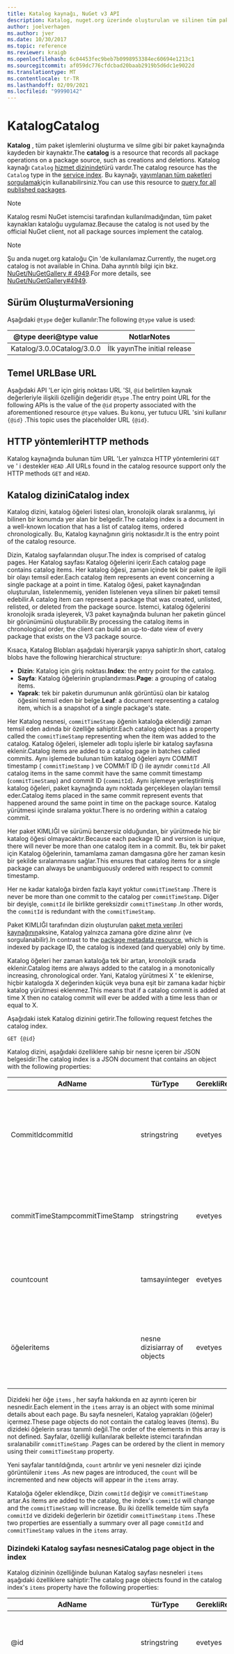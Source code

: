 ```yaml
---
title: Katalog kaynağı, NuGet v3 API
description: Katalog, nuget.org üzerinde oluşturulan ve silinen tüm paketlerin bir dizinidir.
author: joelverhagen
ms.author: jver
ms.date: 10/30/2017
ms.topic: reference
ms.reviewer: kraigb
ms.openlocfilehash: 6c04453fec9beb7b0998953384ec60694e1213c1
ms.sourcegitcommit: af059dc776cfdcbad20baab2919b5d6dc1e9022d
ms.translationtype: MT
ms.contentlocale: tr-TR
ms.lasthandoff: 02/09/2021
ms.locfileid: "99990142"
---
```

# <a name="catalog"></a><span data-ttu-id="48d57-103">Katalog</span><span class="sxs-lookup"><span data-stu-id="48d57-103">Catalog</span></span>

<span data-ttu-id="48d57-104">**Katalog** , tüm paket işlemlerini oluşturma ve silme gibi bir paket kaynağında kaydeden bir kaynaktır.</span><span class="sxs-lookup"><span data-stu-id="48d57-104">The **catalog** is a resource that records all package operations on a package source, such as creations and deletions.</span></span> <span data-ttu-id="48d57-105">Katalog kaynağı `Catalog` [hizmet dizininde](service-index.md)türü vardır.</span><span class="sxs-lookup"><span data-stu-id="48d57-105">The catalog resource has the `Catalog` type in the [service index](service-index.md).</span></span> <span data-ttu-id="48d57-106">Bu kaynağı, [yayımlanan tüm paketleri sorgulamak](../guides/api/query-for-all-published-packages.md)için kullanabilirsiniz.</span><span class="sxs-lookup"><span data-stu-id="48d57-106">You can use this resource to [query for all published packages](../guides/api/query-for-all-published-packages.md).</span></span>

> [!Note]
> <span data-ttu-id="48d57-107">Katalog resmi NuGet istemcisi tarafından kullanılmadığından, tüm paket kaynakları kataloğu uygulamaz.</span><span class="sxs-lookup"><span data-stu-id="48d57-107">Because the catalog is not used by the official NuGet client, not all package sources implement the catalog.</span></span>

> [!Note]
> <span data-ttu-id="48d57-108">Şu anda nuget.org kataloğu Çin 'de kullanılamaz.</span><span class="sxs-lookup"><span data-stu-id="48d57-108">Currently, the nuget.org catalog is not available in China.</span></span> <span data-ttu-id="48d57-109">Daha ayrıntılı bilgi için bkz. [NuGet/NuGetGallery # 4949](https://github.com/NuGet/NuGetGallery/issues/4949).</span><span class="sxs-lookup"><span data-stu-id="48d57-109">For more details, see [NuGet/NuGetGallery#4949](https://github.com/NuGet/NuGetGallery/issues/4949).</span></span>

## <a name="versioning"></a><span data-ttu-id="48d57-110">Sürüm Oluşturma</span><span class="sxs-lookup"><span data-stu-id="48d57-110">Versioning</span></span>

<span data-ttu-id="48d57-111">Aşağıdaki `@type` değer kullanılır:</span><span class="sxs-lookup"><span data-stu-id="48d57-111">The following `@type` value is used:</span></span>

<span data-ttu-id="48d57-112">@type deeri</span><span class="sxs-lookup"><span data-stu-id="48d57-112">@type value</span></span>   | <span data-ttu-id="48d57-113">Notlar</span><span class="sxs-lookup"><span data-stu-id="48d57-113">Notes</span></span>
------------- | -----
<span data-ttu-id="48d57-114">Katalog/3.0.0</span><span class="sxs-lookup"><span data-stu-id="48d57-114">Catalog/3.0.0</span></span> | <span data-ttu-id="48d57-115">İlk yayın</span><span class="sxs-lookup"><span data-stu-id="48d57-115">The initial release</span></span>

## <a name="base-url"></a><span data-ttu-id="48d57-116">Temel URL</span><span class="sxs-lookup"><span data-stu-id="48d57-116">Base URL</span></span>

<span data-ttu-id="48d57-117">Aşağıdaki API 'Ler için giriş noktası URL 'SI, `@id` belirtilen kaynak değerleriyle ilişkili özelliğin değeridir `@type` .</span><span class="sxs-lookup"><span data-stu-id="48d57-117">The entry point URL for the following APIs is the value of the `@id` property associated with the aforementioned resource `@type` values.</span></span> <span data-ttu-id="48d57-118">Bu konu, yer tutucu URL 'sini kullanır `{@id}` .</span><span class="sxs-lookup"><span data-stu-id="48d57-118">This topic uses the placeholder URL `{@id}`.</span></span>

## <a name="http-methods"></a><span data-ttu-id="48d57-119">HTTP yöntemleri</span><span class="sxs-lookup"><span data-stu-id="48d57-119">HTTP methods</span></span>

<span data-ttu-id="48d57-120">Katalog kaynağında bulunan tüm URL 'Ler yalnızca HTTP yöntemlerini `GET` ve ' i destekler `HEAD` .</span><span class="sxs-lookup"><span data-stu-id="48d57-120">All URLs found in the catalog resource support only the HTTP methods `GET` and `HEAD`.</span></span>

## <a name="catalog-index"></a><span data-ttu-id="48d57-121">Katalog dizini</span><span class="sxs-lookup"><span data-stu-id="48d57-121">Catalog index</span></span>

<span data-ttu-id="48d57-122">Katalog dizini, katalog öğeleri listesi olan, kronolojik olarak sıralanmış, iyi bilinen bir konumda yer alan bir belgedir.</span><span class="sxs-lookup"><span data-stu-id="48d57-122">The catalog index is a document in a well-known location that has a list of catalog items, ordered chronologically.</span></span> <span data-ttu-id="48d57-123">Bu, Katalog kaynağının giriş noktasıdır.</span><span class="sxs-lookup"><span data-stu-id="48d57-123">It is the entry point of the catalog resource.</span></span>

<span data-ttu-id="48d57-124">Dizin, Katalog sayfalarından oluşur.</span><span class="sxs-lookup"><span data-stu-id="48d57-124">The index is comprised of catalog pages.</span></span> <span data-ttu-id="48d57-125">Her Katalog sayfası Katalog öğelerini içerir.</span><span class="sxs-lookup"><span data-stu-id="48d57-125">Each catalog page contains catalog items.</span></span> <span data-ttu-id="48d57-126">Her katalog öğesi, zaman içinde tek bir paket ile ilgili bir olayı temsil eder.</span><span class="sxs-lookup"><span data-stu-id="48d57-126">Each catalog item represents an event concerning a single package at a point in time.</span></span> <span data-ttu-id="48d57-127">Katalog öğesi, paket kaynağından oluşturulan, listelenmemiş, yeniden listelenen veya silinen bir paketi temsil edebilir.</span><span class="sxs-lookup"><span data-stu-id="48d57-127">A catalog item can represent a package that was created, unlisted, relisted, or deleted from the package source.</span></span> <span data-ttu-id="48d57-128">İstemci, katalog öğelerini kronolojik sırada işleyerek, V3 paket kaynağında bulunan her paketin güncel bir görünümünü oluşturabilir.</span><span class="sxs-lookup"><span data-stu-id="48d57-128">By processing the catalog items in chronological order, the client can build an up-to-date view of every package that exists on the V3 package source.</span></span>

<span data-ttu-id="48d57-129">Kısaca, Katalog Blobları aşağıdaki hiyerarşik yapıya sahiptir:</span><span class="sxs-lookup"><span data-stu-id="48d57-129">In short, catalog blobs have the following hierarchical structure:</span></span>

- <span data-ttu-id="48d57-130">**Dizin**: Katalog için giriş noktası.</span><span class="sxs-lookup"><span data-stu-id="48d57-130">**Index**: the entry point for the catalog.</span></span>
- <span data-ttu-id="48d57-131">**Sayfa**: Katalog öğelerinin gruplandırması.</span><span class="sxs-lookup"><span data-stu-id="48d57-131">**Page**: a grouping of catalog items.</span></span>
- <span data-ttu-id="48d57-132">**Yaprak**: tek bir paketin durumunun anlık görüntüsü olan bir katalog öğesini temsil eden bir belge.</span><span class="sxs-lookup"><span data-stu-id="48d57-132">**Leaf**: a document representing a catalog item, which is a snapshot of a single package's state.</span></span>

<span data-ttu-id="48d57-133">Her Katalog nesnesi, `commitTimeStamp` öğenin kataloğa eklendiği zaman temsil eden adında bir özelliğe sahiptir.</span><span class="sxs-lookup"><span data-stu-id="48d57-133">Each catalog object has a property called the `commitTimeStamp` representing when the item was added to the catalog.</span></span> <span data-ttu-id="48d57-134">Katalog öğeleri, işlemeler adlı toplu işlerle bir katalog sayfasına eklenir.</span><span class="sxs-lookup"><span data-stu-id="48d57-134">Catalog items are added to a catalog page in batches called commits.</span></span> <span data-ttu-id="48d57-135">Aynı işlemede bulunan tüm katalog öğeleri aynı COMMIT timestamp ( `commitTimeStamp` ) ve COMMıT ID () ile aynıdır `commitId` .</span><span class="sxs-lookup"><span data-stu-id="48d57-135">All catalog items in the same commit have the same commit timestamp (`commitTimeStamp`) and commit ID (`commitId`).</span></span> <span data-ttu-id="48d57-136">Aynı işlemeye yerleştirilmiş katalog öğeleri, paket kaynağında aynı noktada gerçekleşen olayları temsil eder.</span><span class="sxs-lookup"><span data-stu-id="48d57-136">Catalog items placed in the same commit represent events that happened around the same point in time on the package source.</span></span> <span data-ttu-id="48d57-137">Katalog yürütmesi içinde sıralama yoktur.</span><span class="sxs-lookup"><span data-stu-id="48d57-137">There is no ordering within a catalog commit.</span></span>

<span data-ttu-id="48d57-138">Her paket KIMLIĞI ve sürümü benzersiz olduğundan, bir yürütmede hiç bir katalog öğesi olmayacaktır.</span><span class="sxs-lookup"><span data-stu-id="48d57-138">Because each package ID and version is unique, there will never be more than one catalog item in a commit.</span></span> <span data-ttu-id="48d57-139">Bu, tek bir paket için Katalog öğelerinin, tamamlama zaman damgasına göre her zaman kesin bir şekilde sıralanmasını sağlar.</span><span class="sxs-lookup"><span data-stu-id="48d57-139">This ensures that catalog items for a single package can always be unambiguously ordered with respect to commit timestamp.</span></span>

<span data-ttu-id="48d57-140">Her ne kadar kataloğa birden fazla kayıt yoktur `commitTimeStamp` .</span><span class="sxs-lookup"><span data-stu-id="48d57-140">There is never be more than one commit to the catalog per `commitTimeStamp`.</span></span> <span data-ttu-id="48d57-141">Diğer bir deyişle, `commitId` ile birlikte gereksizdir `commitTimeStamp` .</span><span class="sxs-lookup"><span data-stu-id="48d57-141">In other words, the `commitId` is redundant with the `commitTimeStamp`.</span></span>

<span data-ttu-id="48d57-142">Paket KIMLIĞI tarafından dizin oluşturulan [paket meta verileri kaynağının](registration-base-url-resource.md)aksine, Katalog yalnızca zamana göre dizine alınır (ve sorgulanabilir).</span><span class="sxs-lookup"><span data-stu-id="48d57-142">In contrast to the [package metadata resource](registration-base-url-resource.md), which is indexed by package ID, the catalog is indexed (and queryable) only by time.</span></span>

<span data-ttu-id="48d57-143">Katalog öğeleri her zaman kataloğa tek bir artan, kronolojik sırada eklenir.</span><span class="sxs-lookup"><span data-stu-id="48d57-143">Catalog items are always added to the catalog in a monotonically increasing, chronological order.</span></span> <span data-ttu-id="48d57-144">Yani, Katalog yürütmesi X ' te eklenirse, hiçbir katalogda X değerinden küçük veya buna eşit bir zamana kadar hiçbir katalog yürütmesi eklenmez.</span><span class="sxs-lookup"><span data-stu-id="48d57-144">This means that if a catalog commit is added at time X then no catalog commit will ever be added with a time less than or equal to X.</span></span>

<span data-ttu-id="48d57-145">Aşağıdaki istek Katalog dizinini getirir.</span><span class="sxs-lookup"><span data-stu-id="48d57-145">The following request fetches the catalog index.</span></span>

```
GET {@id}
```

<span data-ttu-id="48d57-146">Katalog dizini, aşağıdaki özelliklere sahip bir nesne içeren bir JSON belgesidir:</span><span class="sxs-lookup"><span data-stu-id="48d57-146">The catalog index is a JSON document that contains an object with the following properties:</span></span>

<span data-ttu-id="48d57-147">Ad</span><span class="sxs-lookup"><span data-stu-id="48d57-147">Name</span></span>            | <span data-ttu-id="48d57-148">Tür</span><span class="sxs-lookup"><span data-stu-id="48d57-148">Type</span></span>             | <span data-ttu-id="48d57-149">Gerekli</span><span class="sxs-lookup"><span data-stu-id="48d57-149">Required</span></span> | <span data-ttu-id="48d57-150">Notlar</span><span class="sxs-lookup"><span data-stu-id="48d57-150">Notes</span></span>
--------------- | ---------------- | -------- | -----
<span data-ttu-id="48d57-151">CommitId</span><span class="sxs-lookup"><span data-stu-id="48d57-151">commitId</span></span>        | <span data-ttu-id="48d57-152">string</span><span class="sxs-lookup"><span data-stu-id="48d57-152">string</span></span>           | <span data-ttu-id="48d57-153">evet</span><span class="sxs-lookup"><span data-stu-id="48d57-153">yes</span></span>      | <span data-ttu-id="48d57-154">En son işlemeden ilişkili benzersiz bir KIMLIK</span><span class="sxs-lookup"><span data-stu-id="48d57-154">A unique ID associated with the most recent commit</span></span>
<span data-ttu-id="48d57-155">commitTimeStamp</span><span class="sxs-lookup"><span data-stu-id="48d57-155">commitTimeStamp</span></span> | <span data-ttu-id="48d57-156">string</span><span class="sxs-lookup"><span data-stu-id="48d57-156">string</span></span>           | <span data-ttu-id="48d57-157">evet</span><span class="sxs-lookup"><span data-stu-id="48d57-157">yes</span></span>      | <span data-ttu-id="48d57-158">En son kaydetmenin zaman damgası</span><span class="sxs-lookup"><span data-stu-id="48d57-158">A timestamp of the most recent commit</span></span>
<span data-ttu-id="48d57-159">count</span><span class="sxs-lookup"><span data-stu-id="48d57-159">count</span></span>           | <span data-ttu-id="48d57-160">tamsayı</span><span class="sxs-lookup"><span data-stu-id="48d57-160">integer</span></span>          | <span data-ttu-id="48d57-161">evet</span><span class="sxs-lookup"><span data-stu-id="48d57-161">yes</span></span>      | <span data-ttu-id="48d57-162">Dizindeki sayfa sayısı</span><span class="sxs-lookup"><span data-stu-id="48d57-162">The number of pages in the index</span></span>
<span data-ttu-id="48d57-163">öğeler</span><span class="sxs-lookup"><span data-stu-id="48d57-163">items</span></span>           | <span data-ttu-id="48d57-164">nesne dizisi</span><span class="sxs-lookup"><span data-stu-id="48d57-164">array of objects</span></span> | <span data-ttu-id="48d57-165">evet</span><span class="sxs-lookup"><span data-stu-id="48d57-165">yes</span></span>      | <span data-ttu-id="48d57-166">Her nesne, bir sayfayı temsil eden nesneler dizisi</span><span class="sxs-lookup"><span data-stu-id="48d57-166">A array of objects, each object representing a page</span></span>

<span data-ttu-id="48d57-167">Dizideki her öğe `items` , her sayfa hakkında en az ayrıntı içeren bir nesnedir.</span><span class="sxs-lookup"><span data-stu-id="48d57-167">Each element in the `items` array is an object with some minimal details about each page.</span></span> <span data-ttu-id="48d57-168">Bu sayfa nesneleri, Katalog yaprakları (öğeler) içermez.</span><span class="sxs-lookup"><span data-stu-id="48d57-168">These page objects do not contain the catalog leaves (items).</span></span> <span data-ttu-id="48d57-169">Bu dizideki öğelerin sırası tanımlı değil.</span><span class="sxs-lookup"><span data-stu-id="48d57-169">The order of the elements in this array is not defined.</span></span> <span data-ttu-id="48d57-170">Sayfalar, özelliği kullanılarak bellekte istemci tarafından sıralanabilir `commitTimeStamp` .</span><span class="sxs-lookup"><span data-stu-id="48d57-170">Pages can be ordered by the client in memory using their `commitTimeStamp` property.</span></span>

<span data-ttu-id="48d57-171">Yeni sayfalar tanıtıldığında, `count` artırılır ve yeni nesneler dizi içinde görüntülenir `items` .</span><span class="sxs-lookup"><span data-stu-id="48d57-171">As new pages are introduced, the `count` will be incremented and new objects will appear in the `items` array.</span></span>

<span data-ttu-id="48d57-172">Kataloğa öğeler eklendikçe, Dizin `commitId` değişir ve `commitTimeStamp` artar.</span><span class="sxs-lookup"><span data-stu-id="48d57-172">As items are added to the catalog, the index's `commitId` will change and the `commitTimeStamp` will increase.</span></span> <span data-ttu-id="48d57-173">Bu iki özellik temelde tüm sayfa `commitId` ve dizideki değerlerin bir özetidir `commitTimeStamp` `items` .</span><span class="sxs-lookup"><span data-stu-id="48d57-173">These two properties are essentially a summary over all page `commitId` and `commitTimeStamp` values in the `items` array.</span></span>

### <a name="catalog-page-object-in-the-index"></a><span data-ttu-id="48d57-174">Dizindeki Katalog sayfası nesnesi</span><span class="sxs-lookup"><span data-stu-id="48d57-174">Catalog page object in the index</span></span>

<span data-ttu-id="48d57-175">Katalog dizininin özelliğinde bulunan Katalog sayfası nesneleri `items` aşağıdaki özelliklere sahiptir:</span><span class="sxs-lookup"><span data-stu-id="48d57-175">The catalog page objects found in the catalog index's `items` property have the following properties:</span></span>

<span data-ttu-id="48d57-176">Ad</span><span class="sxs-lookup"><span data-stu-id="48d57-176">Name</span></span>            | <span data-ttu-id="48d57-177">Tür</span><span class="sxs-lookup"><span data-stu-id="48d57-177">Type</span></span>    | <span data-ttu-id="48d57-178">Gerekli</span><span class="sxs-lookup"><span data-stu-id="48d57-178">Required</span></span> | <span data-ttu-id="48d57-179">Notlar</span><span class="sxs-lookup"><span data-stu-id="48d57-179">Notes</span></span>
--------------- | ------- | -------- | -----
@id             | <span data-ttu-id="48d57-180">string</span><span class="sxs-lookup"><span data-stu-id="48d57-180">string</span></span>  | <span data-ttu-id="48d57-181">evet</span><span class="sxs-lookup"><span data-stu-id="48d57-181">yes</span></span>      | <span data-ttu-id="48d57-182">Kullanılacak Katalog sayfası URL 'SI</span><span class="sxs-lookup"><span data-stu-id="48d57-182">The URL to fetch catalog page</span></span>
<span data-ttu-id="48d57-183">CommitId</span><span class="sxs-lookup"><span data-stu-id="48d57-183">commitId</span></span>        | <span data-ttu-id="48d57-184">string</span><span class="sxs-lookup"><span data-stu-id="48d57-184">string</span></span>  | <span data-ttu-id="48d57-185">evet</span><span class="sxs-lookup"><span data-stu-id="48d57-185">yes</span></span>      | <span data-ttu-id="48d57-186">Bu sayfadaki en son işlemeden ilişkili benzersiz bir KIMLIK</span><span class="sxs-lookup"><span data-stu-id="48d57-186">A unique ID associated with the most recent commit in this page</span></span>
<span data-ttu-id="48d57-187">commitTimeStamp</span><span class="sxs-lookup"><span data-stu-id="48d57-187">commitTimeStamp</span></span> | <span data-ttu-id="48d57-188">string</span><span class="sxs-lookup"><span data-stu-id="48d57-188">string</span></span>  | <span data-ttu-id="48d57-189">evet</span><span class="sxs-lookup"><span data-stu-id="48d57-189">yes</span></span>      | <span data-ttu-id="48d57-190">Bu sayfadaki en son yürütmenin zaman damgası</span><span class="sxs-lookup"><span data-stu-id="48d57-190">A timestamp of the most recent commit in this page</span></span>
<span data-ttu-id="48d57-191">count</span><span class="sxs-lookup"><span data-stu-id="48d57-191">count</span></span>           | <span data-ttu-id="48d57-192">tamsayı</span><span class="sxs-lookup"><span data-stu-id="48d57-192">integer</span></span> | <span data-ttu-id="48d57-193">evet</span><span class="sxs-lookup"><span data-stu-id="48d57-193">yes</span></span>      | <span data-ttu-id="48d57-194">Katalog sayfasındaki öğelerin sayısı</span><span class="sxs-lookup"><span data-stu-id="48d57-194">The number of items in the catalog page</span></span>

<span data-ttu-id="48d57-195">Bazı durumlarda, bazı durumlarda yer alabilen [paket meta veri kaynağının](registration-base-url-resource.md) aksine, Katalog ayrılmaları hiçbir zaman dizine alınmayacak ve sayfanın URL 'si kullanılarak her zaman alınmalıdır `@id` .</span><span class="sxs-lookup"><span data-stu-id="48d57-195">In contrast to the [package metadata resource](registration-base-url-resource.md) which in some cases inlines leaves into the index, catalog leaves are never inlined into the index and must always be fetched by using the page's `@id` URL.</span></span>

### <a name="sample-request"></a><span data-ttu-id="48d57-196">Örnek istek</span><span class="sxs-lookup"><span data-stu-id="48d57-196">Sample request</span></span>

```
GET https://api.nuget.org/v3/catalog0/index.json
```

### <a name="sample-response"></a><span data-ttu-id="48d57-197">Örnek yanıt</span><span class="sxs-lookup"><span data-stu-id="48d57-197">Sample response</span></span>

[!code-JSON [catalog-index.json](./_data/catalog-index.json)]

## <a name="catalog-page"></a><span data-ttu-id="48d57-198">Katalog sayfası</span><span class="sxs-lookup"><span data-stu-id="48d57-198">Catalog page</span></span>

<span data-ttu-id="48d57-199">Katalog sayfası, Katalog öğelerinin bir koleksiyonudur.</span><span class="sxs-lookup"><span data-stu-id="48d57-199">The catalog page is a collection of catalog items.</span></span> <span data-ttu-id="48d57-200">Bu, `@id` Katalog dizininde bulunan değerlerden biri kullanılarak getirilen bir belgedir.</span><span class="sxs-lookup"><span data-stu-id="48d57-200">It is a document fetched using one of the `@id` values found in the catalog index.</span></span> <span data-ttu-id="48d57-201">Bir katalog sayfasının URL 'SI öngörülebilir hale gelmelidir ve yalnızca katalog dizini kullanılarak keşfedilmelidir.</span><span class="sxs-lookup"><span data-stu-id="48d57-201">The URL to a catalog page is not intended to be predictable and should be discovered using only the catalog index.</span></span>

<span data-ttu-id="48d57-202">Yeni katalog öğeleri, Katalog dizinindeki sayfaya yalnızca en yüksek tamamlama zaman damgasıyla veya yeni bir sayfaya eklenir.</span><span class="sxs-lookup"><span data-stu-id="48d57-202">New catalog items are added to the page in the catalog index only with the highest commit timestamp or to a new page.</span></span> <span data-ttu-id="48d57-203">Kataloğa daha yüksek bir kayıt zaman damgası eklenmiş bir sayfa eklendikten sonra, eski sayfalar hiçbir zaman eklenmez veya değiştirilmez.</span><span class="sxs-lookup"><span data-stu-id="48d57-203">Once a page with a higher commit timestamp is added to the catalog, older pages are never added to or changed.</span></span>

<span data-ttu-id="48d57-204">Katalog sayfası belgesi, aşağıdaki özelliklere sahip bir JSON nesnesidir:</span><span class="sxs-lookup"><span data-stu-id="48d57-204">The catalog page document is a JSON object with the following properties:</span></span>

<span data-ttu-id="48d57-205">Ad</span><span class="sxs-lookup"><span data-stu-id="48d57-205">Name</span></span>            | <span data-ttu-id="48d57-206">Tür</span><span class="sxs-lookup"><span data-stu-id="48d57-206">Type</span></span>             | <span data-ttu-id="48d57-207">Gerekli</span><span class="sxs-lookup"><span data-stu-id="48d57-207">Required</span></span> | <span data-ttu-id="48d57-208">Notlar</span><span class="sxs-lookup"><span data-stu-id="48d57-208">Notes</span></span>
--------------- | ---------------- | -------- | -----
<span data-ttu-id="48d57-209">CommitId</span><span class="sxs-lookup"><span data-stu-id="48d57-209">commitId</span></span>        | <span data-ttu-id="48d57-210">string</span><span class="sxs-lookup"><span data-stu-id="48d57-210">string</span></span>           | <span data-ttu-id="48d57-211">evet</span><span class="sxs-lookup"><span data-stu-id="48d57-211">yes</span></span>      | <span data-ttu-id="48d57-212">Bu sayfadaki en son işlemeden ilişkili benzersiz bir KIMLIK</span><span class="sxs-lookup"><span data-stu-id="48d57-212">A unique ID associated with the most recent commit in this page</span></span>
<span data-ttu-id="48d57-213">commitTimeStamp</span><span class="sxs-lookup"><span data-stu-id="48d57-213">commitTimeStamp</span></span> | <span data-ttu-id="48d57-214">string</span><span class="sxs-lookup"><span data-stu-id="48d57-214">string</span></span>           | <span data-ttu-id="48d57-215">evet</span><span class="sxs-lookup"><span data-stu-id="48d57-215">yes</span></span>      | <span data-ttu-id="48d57-216">Bu sayfadaki en son yürütmenin zaman damgası</span><span class="sxs-lookup"><span data-stu-id="48d57-216">A timestamp of the most recent commit in this page</span></span>
<span data-ttu-id="48d57-217">count</span><span class="sxs-lookup"><span data-stu-id="48d57-217">count</span></span>           | <span data-ttu-id="48d57-218">tamsayı</span><span class="sxs-lookup"><span data-stu-id="48d57-218">integer</span></span>          | <span data-ttu-id="48d57-219">evet</span><span class="sxs-lookup"><span data-stu-id="48d57-219">yes</span></span>      | <span data-ttu-id="48d57-220">Sayfadaki öğelerin sayısı</span><span class="sxs-lookup"><span data-stu-id="48d57-220">The number of items in the page</span></span>
<span data-ttu-id="48d57-221">öğeler</span><span class="sxs-lookup"><span data-stu-id="48d57-221">items</span></span>           | <span data-ttu-id="48d57-222">nesne dizisi</span><span class="sxs-lookup"><span data-stu-id="48d57-222">array of objects</span></span> | <span data-ttu-id="48d57-223">evet</span><span class="sxs-lookup"><span data-stu-id="48d57-223">yes</span></span>      | <span data-ttu-id="48d57-224">Bu sayfadaki katalog öğeleri</span><span class="sxs-lookup"><span data-stu-id="48d57-224">The catalog items in this page</span></span>
<span data-ttu-id="48d57-225">üst</span><span class="sxs-lookup"><span data-stu-id="48d57-225">parent</span></span>          | <span data-ttu-id="48d57-226">string</span><span class="sxs-lookup"><span data-stu-id="48d57-226">string</span></span>           | <span data-ttu-id="48d57-227">evet</span><span class="sxs-lookup"><span data-stu-id="48d57-227">yes</span></span>      | <span data-ttu-id="48d57-228">Katalog dizininin URL 'SI</span><span class="sxs-lookup"><span data-stu-id="48d57-228">A URL to the catalog index</span></span>

<span data-ttu-id="48d57-229">Dizideki her öğe, `items` Katalog öğesiyle ilgili bazı en az ayrıntı içeren bir nesnedir.</span><span class="sxs-lookup"><span data-stu-id="48d57-229">Each element in the `items` array is an object with some minimal details about the catalog item.</span></span> <span data-ttu-id="48d57-230">Bu öğe nesneleri tüm katalog öğesi verilerini içermez.</span><span class="sxs-lookup"><span data-stu-id="48d57-230">These item objects do not contain all of the catalog item's data.</span></span> <span data-ttu-id="48d57-231">Sayfa dizisindeki öğelerin sırası `items` tanımlı değil.</span><span class="sxs-lookup"><span data-stu-id="48d57-231">The order of the items in the page's `items` array is not defined.</span></span> <span data-ttu-id="48d57-232">Öğeler, özelliği kullanılarak bellekte istemci tarafından sıralanabilir `commitTimeStamp` .</span><span class="sxs-lookup"><span data-stu-id="48d57-232">Items can be ordered by the client in memory using their `commitTimeStamp` property.</span></span>

<span data-ttu-id="48d57-233">Bir sayfadaki Katalog öğelerinin sayısı sunucu uygulamasına göre tanımlanır.</span><span class="sxs-lookup"><span data-stu-id="48d57-233">The number of catalog items in a page is defined by server implementation.</span></span> <span data-ttu-id="48d57-234">Nuget.org için, her sayfada en fazla 550 öğe bulunur, ancak bir sonraki kaydetme toplu işinin boyutuna bağlı olarak bazı sayfalarda gerçek sayı daha küçük olabilir.</span><span class="sxs-lookup"><span data-stu-id="48d57-234">For nuget.org, there are at most 550 items in each page, although the actual number may be smaller for some pages depending on the size of the next commit batch at the point in time.</span></span>

<span data-ttu-id="48d57-235">Yeni öğeler tanıtıldığında, `count` artırılır ve yeni katalog öğesi nesneleri `items` dizide görüntülenir.</span><span class="sxs-lookup"><span data-stu-id="48d57-235">As new items are introduced, the `count` is incremented and new catalog item objects appear in the `items` array.</span></span>

<span data-ttu-id="48d57-236">Sayfaya öğeler eklendikçe, `commitId` değişiklikler ve `commitTimeStamp` artışlar artar.</span><span class="sxs-lookup"><span data-stu-id="48d57-236">As items are added to the page, the `commitId` changes and the `commitTimeStamp` increases.</span></span> <span data-ttu-id="48d57-237">Bu iki özellik temelde `commitId` dizideki tüm ve değerlerin bir özetidir `commitTimeStamp` `items` .</span><span class="sxs-lookup"><span data-stu-id="48d57-237">These two properties are essentially a summary over all `commitId` and `commitTimeStamp` values in the `items` array.</span></span>

### <a name="catalog-item-object-in-a-page"></a><span data-ttu-id="48d57-238">Sayfada Katalog öğesi nesnesi</span><span class="sxs-lookup"><span data-stu-id="48d57-238">Catalog item object in a page</span></span>

<span data-ttu-id="48d57-239">Katalog sayfasının özelliğinde bulunan katalog öğesi nesneleri `items` aşağıdaki özelliklere sahiptir:</span><span class="sxs-lookup"><span data-stu-id="48d57-239">The catalog item objects found in the catalog page's `items` property have the following properties:</span></span>

<span data-ttu-id="48d57-240">Ad</span><span class="sxs-lookup"><span data-stu-id="48d57-240">Name</span></span>            | <span data-ttu-id="48d57-241">Tür</span><span class="sxs-lookup"><span data-stu-id="48d57-241">Type</span></span>    | <span data-ttu-id="48d57-242">Gerekli</span><span class="sxs-lookup"><span data-stu-id="48d57-242">Required</span></span> | <span data-ttu-id="48d57-243">Notlar</span><span class="sxs-lookup"><span data-stu-id="48d57-243">Notes</span></span>
--------------- | ------- | -------- | -----
@id             | <span data-ttu-id="48d57-244">string</span><span class="sxs-lookup"><span data-stu-id="48d57-244">string</span></span>  | <span data-ttu-id="48d57-245">evet</span><span class="sxs-lookup"><span data-stu-id="48d57-245">yes</span></span>      | <span data-ttu-id="48d57-246">Katalog öğesini getirecek URL</span><span class="sxs-lookup"><span data-stu-id="48d57-246">The URL to fetch the catalog item</span></span>
@type           | <span data-ttu-id="48d57-247">string</span><span class="sxs-lookup"><span data-stu-id="48d57-247">string</span></span>  | <span data-ttu-id="48d57-248">evet</span><span class="sxs-lookup"><span data-stu-id="48d57-248">yes</span></span>      | <span data-ttu-id="48d57-249">Katalog öğesinin türü</span><span class="sxs-lookup"><span data-stu-id="48d57-249">The type of the catalog item</span></span>
<span data-ttu-id="48d57-250">CommitId</span><span class="sxs-lookup"><span data-stu-id="48d57-250">commitId</span></span>        | <span data-ttu-id="48d57-251">string</span><span class="sxs-lookup"><span data-stu-id="48d57-251">string</span></span>  | <span data-ttu-id="48d57-252">evet</span><span class="sxs-lookup"><span data-stu-id="48d57-252">yes</span></span>      | <span data-ttu-id="48d57-253">Bu katalog öğesiyle ilişkili kayıt KIMLIĞI</span><span class="sxs-lookup"><span data-stu-id="48d57-253">The commit ID associated with this catalog item</span></span>
<span data-ttu-id="48d57-254">commitTimeStamp</span><span class="sxs-lookup"><span data-stu-id="48d57-254">commitTimeStamp</span></span> | <span data-ttu-id="48d57-255">string</span><span class="sxs-lookup"><span data-stu-id="48d57-255">string</span></span>  | <span data-ttu-id="48d57-256">evet</span><span class="sxs-lookup"><span data-stu-id="48d57-256">yes</span></span>      | <span data-ttu-id="48d57-257">Bu katalog öğesinin teslim zaman damgası</span><span class="sxs-lookup"><span data-stu-id="48d57-257">The commit timestamp of this catalog item</span></span>
<span data-ttu-id="48d57-258">NuGet: kimlik</span><span class="sxs-lookup"><span data-stu-id="48d57-258">nuget:id</span></span>        | <span data-ttu-id="48d57-259">string</span><span class="sxs-lookup"><span data-stu-id="48d57-259">string</span></span>  | <span data-ttu-id="48d57-260">evet</span><span class="sxs-lookup"><span data-stu-id="48d57-260">yes</span></span>      | <span data-ttu-id="48d57-261">Bu yaprağın ilişkili olduğu paket KIMLIĞI</span><span class="sxs-lookup"><span data-stu-id="48d57-261">The package ID that this leaf is related to</span></span>
<span data-ttu-id="48d57-262">NuGet: sürüm</span><span class="sxs-lookup"><span data-stu-id="48d57-262">nuget:version</span></span>   | <span data-ttu-id="48d57-263">string</span><span class="sxs-lookup"><span data-stu-id="48d57-263">string</span></span>  | <span data-ttu-id="48d57-264">evet</span><span class="sxs-lookup"><span data-stu-id="48d57-264">yes</span></span>      | <span data-ttu-id="48d57-265">Bu yaprağın ilişkili olduğu paket sürümü</span><span class="sxs-lookup"><span data-stu-id="48d57-265">The package version that this leaf is related to</span></span>

<span data-ttu-id="48d57-266">`@type`Değer aşağıdaki iki değerden biri olacaktır:</span><span class="sxs-lookup"><span data-stu-id="48d57-266">The `@type` value will be one of the following two values:</span></span>

1. <span data-ttu-id="48d57-267">`nuget:PackageDetails`: Bu `PackageDetails` , Katalog yaprak belgesindeki türe karşılık gelir.</span><span class="sxs-lookup"><span data-stu-id="48d57-267">`nuget:PackageDetails`: this corresponds to `PackageDetails` type in the catalog leaf document.</span></span>
1. <span data-ttu-id="48d57-268">`nuget:PackageDelete`: Bu, `PackageDelete` Katalog yaprak belgesindeki türe karşılık gelir.</span><span class="sxs-lookup"><span data-stu-id="48d57-268">`nuget:PackageDelete`: this corresponds to the `PackageDelete` type in the catalog leaf document.</span></span>

<span data-ttu-id="48d57-269">Her türün anlamı hakkında daha fazla ayrıntı için aşağıdaki [ilgili öğe türüne](#item-types) bakın.</span><span class="sxs-lookup"><span data-stu-id="48d57-269">For more details about what each type means, see the [corresponding items type](#item-types) below.</span></span>

### <a name="sample-request"></a><span data-ttu-id="48d57-270">Örnek istek</span><span class="sxs-lookup"><span data-stu-id="48d57-270">Sample request</span></span>

```
GET https://api.nuget.org/v3/catalog0/page2926.json
```

### <a name="sample-response"></a><span data-ttu-id="48d57-271">Örnek yanıt</span><span class="sxs-lookup"><span data-stu-id="48d57-271">Sample response</span></span>

[!code-JSON [catalog-page.json](./_data/catalog-page.json)]

## <a name="catalog-leaf"></a><span data-ttu-id="48d57-272">Katalog yaprağı</span><span class="sxs-lookup"><span data-stu-id="48d57-272">Catalog leaf</span></span>

<span data-ttu-id="48d57-273">Katalog yaprağı, belirli bir paket KIMLIĞI ve sürümü hakkında belirli bir zamanda meta veriler içerir.</span><span class="sxs-lookup"><span data-stu-id="48d57-273">The catalog leaf contains metadata about a specific package ID and version at some point in time.</span></span> <span data-ttu-id="48d57-274">Bu, `@id` bir katalog sayfasında bulunan değer kullanılarak getirilen bir belgedir.</span><span class="sxs-lookup"><span data-stu-id="48d57-274">It is a document fetched using the `@id` value found in a catalog page.</span></span> <span data-ttu-id="48d57-275">Katalog yaprağın URL 'SI öngörülebilir hale gelmelidir ve yalnızca bir katalog sayfası kullanılarak keşfedilmelidir.</span><span class="sxs-lookup"><span data-stu-id="48d57-275">The URL to a catalog leaf is not intended to be predictable and should be discovered using only a catalog page.</span></span>

<span data-ttu-id="48d57-276">Katalog yaprak belgesi, aşağıdaki özelliklere sahip bir JSON nesnesidir:</span><span class="sxs-lookup"><span data-stu-id="48d57-276">The catalog leaf document is a JSON object with the following properties:</span></span>

<span data-ttu-id="48d57-277">Ad</span><span class="sxs-lookup"><span data-stu-id="48d57-277">Name</span></span>                    | <span data-ttu-id="48d57-278">Tür</span><span class="sxs-lookup"><span data-stu-id="48d57-278">Type</span></span>                       | <span data-ttu-id="48d57-279">Gerekli</span><span class="sxs-lookup"><span data-stu-id="48d57-279">Required</span></span> | <span data-ttu-id="48d57-280">Notlar</span><span class="sxs-lookup"><span data-stu-id="48d57-280">Notes</span></span>
----------------------- | -------------------------- | -------- | -----
@type                   | <span data-ttu-id="48d57-281">dizelerin dizesi veya dizisi</span><span class="sxs-lookup"><span data-stu-id="48d57-281">string or array of strings</span></span> | <span data-ttu-id="48d57-282">evet</span><span class="sxs-lookup"><span data-stu-id="48d57-282">yes</span></span>      | <span data-ttu-id="48d57-283">Katalog öğesinin türleri</span><span class="sxs-lookup"><span data-stu-id="48d57-283">The type(s) of the catalog item</span></span>
<span data-ttu-id="48d57-284">Katalog: CommitId</span><span class="sxs-lookup"><span data-stu-id="48d57-284">catalog:commitId</span></span>        | <span data-ttu-id="48d57-285">string</span><span class="sxs-lookup"><span data-stu-id="48d57-285">string</span></span>                     | <span data-ttu-id="48d57-286">evet</span><span class="sxs-lookup"><span data-stu-id="48d57-286">yes</span></span>      | <span data-ttu-id="48d57-287">Bu katalog öğesiyle ilişkili bir kayıt KIMLIĞI</span><span class="sxs-lookup"><span data-stu-id="48d57-287">A commit ID associated with this catalog item</span></span>
<span data-ttu-id="48d57-288">Katalog: commitTimeStamp</span><span class="sxs-lookup"><span data-stu-id="48d57-288">catalog:commitTimeStamp</span></span> | <span data-ttu-id="48d57-289">string</span><span class="sxs-lookup"><span data-stu-id="48d57-289">string</span></span>                     | <span data-ttu-id="48d57-290">evet</span><span class="sxs-lookup"><span data-stu-id="48d57-290">yes</span></span>      | <span data-ttu-id="48d57-291">Bu katalog öğesinin teslim zaman damgası</span><span class="sxs-lookup"><span data-stu-id="48d57-291">The commit timestamp of this catalog item</span></span>
<span data-ttu-id="48d57-292">kimlik</span><span class="sxs-lookup"><span data-stu-id="48d57-292">id</span></span>                      | <span data-ttu-id="48d57-293">string</span><span class="sxs-lookup"><span data-stu-id="48d57-293">string</span></span>                     | <span data-ttu-id="48d57-294">evet</span><span class="sxs-lookup"><span data-stu-id="48d57-294">yes</span></span>      | <span data-ttu-id="48d57-295">Katalog öğesinin paket KIMLIĞI</span><span class="sxs-lookup"><span data-stu-id="48d57-295">The package ID of the catalog item</span></span>
<span data-ttu-id="48d57-296">yayımladığı</span><span class="sxs-lookup"><span data-stu-id="48d57-296">published</span></span>               | <span data-ttu-id="48d57-297">string</span><span class="sxs-lookup"><span data-stu-id="48d57-297">string</span></span>                     | <span data-ttu-id="48d57-298">evet</span><span class="sxs-lookup"><span data-stu-id="48d57-298">yes</span></span>      | <span data-ttu-id="48d57-299">Paket kataloğu öğesinin Yayımlanma tarihi</span><span class="sxs-lookup"><span data-stu-id="48d57-299">The published date of the package catalog item</span></span>
<span data-ttu-id="48d57-300">sürüm</span><span class="sxs-lookup"><span data-stu-id="48d57-300">version</span></span>                 | <span data-ttu-id="48d57-301">string</span><span class="sxs-lookup"><span data-stu-id="48d57-301">string</span></span>                     | <span data-ttu-id="48d57-302">evet</span><span class="sxs-lookup"><span data-stu-id="48d57-302">yes</span></span>      | <span data-ttu-id="48d57-303">Katalog öğesinin paket sürümü</span><span class="sxs-lookup"><span data-stu-id="48d57-303">The package version of the catalog item</span></span>

### <a name="item-types"></a><span data-ttu-id="48d57-304">Öğe türleri</span><span class="sxs-lookup"><span data-stu-id="48d57-304">Item types</span></span>

<span data-ttu-id="48d57-305">`@type`Özelliği dize veya dizeler dizisidir.</span><span class="sxs-lookup"><span data-stu-id="48d57-305">The `@type` property is a string or array of strings.</span></span> <span data-ttu-id="48d57-306">Kolaylık olması için, `@type` değer bir dize ise, tek bir boyut dizisi olarak değerlendirilmelidir.</span><span class="sxs-lookup"><span data-stu-id="48d57-306">For convenience, if the `@type` value is a string, it should be treated as any array of size one.</span></span> <span data-ttu-id="48d57-307">İçin olası tüm değerler `@type` açıklanmamıştır.</span><span class="sxs-lookup"><span data-stu-id="48d57-307">Not all possible values for `@type` are documented.</span></span> <span data-ttu-id="48d57-308">Ancak, her bir katalog öğesi aşağıdaki iki dize türü değerinden tam olarak birine sahiptir:</span><span class="sxs-lookup"><span data-stu-id="48d57-308">However, each catalog item has exactly one of the two following string type values:</span></span>

1. <span data-ttu-id="48d57-309">`PackageDetails`: paket meta verilerinin anlık görüntüsünü temsil eder</span><span class="sxs-lookup"><span data-stu-id="48d57-309">`PackageDetails`: represents a snapshot of package metadata</span></span>
1. <span data-ttu-id="48d57-310">`PackageDelete`: silinen bir paketi temsil eder</span><span class="sxs-lookup"><span data-stu-id="48d57-310">`PackageDelete`: represents a package that was deleted</span></span>

### <a name="package-details-catalog-items"></a><span data-ttu-id="48d57-311">Paket ayrıntıları katalog öğeleri</span><span class="sxs-lookup"><span data-stu-id="48d57-311">Package details catalog items</span></span>

<span data-ttu-id="48d57-312">Türüne sahip katalog öğeleri, `PackageDetails` belirli bir paket (ID ve Version birleşimi) için paket meta verilerinin anlık görüntüsünü içerir.</span><span class="sxs-lookup"><span data-stu-id="48d57-312">Catalog items with the type `PackageDetails` contain a snapshot of package metadata for a specific package (ID and version combination).</span></span> <span data-ttu-id="48d57-313">Paket ayrıntıları Katalog öğesi, bir paket kaynağı aşağıdaki senaryolarla karşılaştığında üretilir:</span><span class="sxs-lookup"><span data-stu-id="48d57-313">A package details catalog item is produced when a package source encounters any of the following scenarios:</span></span>

1. <span data-ttu-id="48d57-314">Bir paket **gönderilir**.</span><span class="sxs-lookup"><span data-stu-id="48d57-314">A package is **pushed**.</span></span>
1. <span data-ttu-id="48d57-315">Bir paket **listelenir**.</span><span class="sxs-lookup"><span data-stu-id="48d57-315">A package is **listed**.</span></span>
1. <span data-ttu-id="48d57-316">Bir paket **listelenmemiş**.</span><span class="sxs-lookup"><span data-stu-id="48d57-316">A package is **unlisted**.</span></span>
1. <span data-ttu-id="48d57-317">Bir paket yeniden **akıtılmış**.</span><span class="sxs-lookup"><span data-stu-id="48d57-317">A package is **reflowed**.</span></span>

<span data-ttu-id="48d57-318">Paket yeniden akışı, aslında paketin kendisinde değişiklik yapmadan mevcut bir paketin sahte bir şekilde gönderimi üreten bir yönetim hareketidir.</span><span class="sxs-lookup"><span data-stu-id="48d57-318">A package reflow is an administrative gesture that essentially generates a fake push of an existing package with no changes to the package itself.</span></span> <span data-ttu-id="48d57-319">Nuget.org üzerinde, Katalog kullanan arka plan işlerinin birindeki bir hata düzeltildikten sonra bir yeniden akıtma kullanılır.</span><span class="sxs-lookup"><span data-stu-id="48d57-319">On nuget.org, a reflow is used after fixing a bug in one of the background jobs which consume the catalog.</span></span>

<span data-ttu-id="48d57-320">Katalog öğelerini kullanan istemciler, bu senaryoların Katalog öğesi ürettiğini belirlemeyi denememelidir.</span><span class="sxs-lookup"><span data-stu-id="48d57-320">Clients consuming the catalog items should not attempt to determine which of these scenarios produced the catalog item.</span></span> <span data-ttu-id="48d57-321">Bunun yerine, istemci, Katalog öğesinde bulunan meta veriler ile yalnızca korunan görünüm veya dizini güncelleştirmelidir.</span><span class="sxs-lookup"><span data-stu-id="48d57-321">Instead, the client should simply update any maintained view or index with the metadata contained in the catalog item.</span></span> <span data-ttu-id="48d57-322">Ayrıca, yinelenen veya yedekli Katalog öğelerinin düzgün şekilde işlenmesi gerekir (idempotently).</span><span class="sxs-lookup"><span data-stu-id="48d57-322">Furthermore, duplicate or redundant catalog items should be handled gracefully (idempotently).</span></span>

<span data-ttu-id="48d57-323">Paket ayrıntıları katalog öğeleri, [Tüm kataloglarda içerilenlere](#catalog-leaf)ek olarak aşağıdaki özelliklere sahiptir.</span><span class="sxs-lookup"><span data-stu-id="48d57-323">Package details catalog items have the following properties in addition to those [included on all catalog leaves](#catalog-leaf).</span></span>

<span data-ttu-id="48d57-324">Ad</span><span class="sxs-lookup"><span data-stu-id="48d57-324">Name</span></span>                    | <span data-ttu-id="48d57-325">Tür</span><span class="sxs-lookup"><span data-stu-id="48d57-325">Type</span></span>                       | <span data-ttu-id="48d57-326">Gerekli</span><span class="sxs-lookup"><span data-stu-id="48d57-326">Required</span></span> | <span data-ttu-id="48d57-327">Notlar</span><span class="sxs-lookup"><span data-stu-id="48d57-327">Notes</span></span>
----------------------- | -------------------------- | -------- | -----
<span data-ttu-id="48d57-328">düzenliyor</span><span class="sxs-lookup"><span data-stu-id="48d57-328">authors</span></span>                 | <span data-ttu-id="48d57-329">string</span><span class="sxs-lookup"><span data-stu-id="48d57-329">string</span></span>                     | <span data-ttu-id="48d57-330">hayır</span><span class="sxs-lookup"><span data-stu-id="48d57-330">no</span></span>       |
<span data-ttu-id="48d57-331">yaratıl</span><span class="sxs-lookup"><span data-stu-id="48d57-331">created</span></span>                 | <span data-ttu-id="48d57-332">string</span><span class="sxs-lookup"><span data-stu-id="48d57-332">string</span></span>                     | <span data-ttu-id="48d57-333">hayır</span><span class="sxs-lookup"><span data-stu-id="48d57-333">no</span></span>       | <span data-ttu-id="48d57-334">Paketin ilk oluşturulduğu zaman damgası.</span><span class="sxs-lookup"><span data-stu-id="48d57-334">A timestamp of when the package was first created.</span></span> <span data-ttu-id="48d57-335">Geri dönüş özelliği: `published` .</span><span class="sxs-lookup"><span data-stu-id="48d57-335">Fallback property: `published`.</span></span>
<span data-ttu-id="48d57-336">dependencyGroups</span><span class="sxs-lookup"><span data-stu-id="48d57-336">dependencyGroups</span></span>        | <span data-ttu-id="48d57-337">nesne dizisi</span><span class="sxs-lookup"><span data-stu-id="48d57-337">array of objects</span></span>           | <span data-ttu-id="48d57-338">hayır</span><span class="sxs-lookup"><span data-stu-id="48d57-338">no</span></span>       | <span data-ttu-id="48d57-339">Hedef çerçeveye göre gruplandırılan paketin bağımlılıkları ([paket meta verileri kaynağıyla aynı biçimde](registration-base-url-resource.md#package-dependency-group))</span><span class="sxs-lookup"><span data-stu-id="48d57-339">The dependencies of the package, grouped by target framework ([same format as the package metadata resource](registration-base-url-resource.md#package-dependency-group))</span></span>
<span data-ttu-id="48d57-340">kullanımdan kaldırma</span><span class="sxs-lookup"><span data-stu-id="48d57-340">deprecation</span></span>             | <span data-ttu-id="48d57-341">object</span><span class="sxs-lookup"><span data-stu-id="48d57-341">object</span></span>                     | <span data-ttu-id="48d57-342">hayır</span><span class="sxs-lookup"><span data-stu-id="48d57-342">no</span></span>       | <span data-ttu-id="48d57-343">Paketle ilişkili kullanımdan kaldırma ([paket meta verileri kaynağıyla aynı biçimde](registration-base-url-resource.md#package-deprecation))</span><span class="sxs-lookup"><span data-stu-id="48d57-343">The deprecation associated with the package ([same format as the package metadata resource](registration-base-url-resource.md#package-deprecation))</span></span>
<span data-ttu-id="48d57-344">açıklama</span><span class="sxs-lookup"><span data-stu-id="48d57-344">description</span></span>             | <span data-ttu-id="48d57-345">string</span><span class="sxs-lookup"><span data-stu-id="48d57-345">string</span></span>                     | <span data-ttu-id="48d57-346">hayır</span><span class="sxs-lookup"><span data-stu-id="48d57-346">no</span></span>       |
<span data-ttu-id="48d57-347">Iurl</span><span class="sxs-lookup"><span data-stu-id="48d57-347">iconUrl</span></span>                 | <span data-ttu-id="48d57-348">string</span><span class="sxs-lookup"><span data-stu-id="48d57-348">string</span></span>                     | <span data-ttu-id="48d57-349">hayır</span><span class="sxs-lookup"><span data-stu-id="48d57-349">no</span></span>       |
<span data-ttu-id="48d57-350">IBir ön sürüm</span><span class="sxs-lookup"><span data-stu-id="48d57-350">isPrerelease</span></span>            | <span data-ttu-id="48d57-351">boolean</span><span class="sxs-lookup"><span data-stu-id="48d57-351">boolean</span></span>                    | <span data-ttu-id="48d57-352">hayır</span><span class="sxs-lookup"><span data-stu-id="48d57-352">no</span></span>       | <span data-ttu-id="48d57-353">Paket sürümünün ön sürüm olup olmadığı.</span><span class="sxs-lookup"><span data-stu-id="48d57-353">Whether or not the package version is prerelease.</span></span> <span data-ttu-id="48d57-354">, Öğesinden algılanabilir `version` .</span><span class="sxs-lookup"><span data-stu-id="48d57-354">Can be detected from `version`.</span></span>
<span data-ttu-id="48d57-355">language</span><span class="sxs-lookup"><span data-stu-id="48d57-355">language</span></span>                | <span data-ttu-id="48d57-356">string</span><span class="sxs-lookup"><span data-stu-id="48d57-356">string</span></span>                     | <span data-ttu-id="48d57-357">hayır</span><span class="sxs-lookup"><span data-stu-id="48d57-357">no</span></span>       |
<span data-ttu-id="48d57-358">licenseUrl</span><span class="sxs-lookup"><span data-stu-id="48d57-358">licenseUrl</span></span>              | <span data-ttu-id="48d57-359">string</span><span class="sxs-lookup"><span data-stu-id="48d57-359">string</span></span>                     | <span data-ttu-id="48d57-360">hayır</span><span class="sxs-lookup"><span data-stu-id="48d57-360">no</span></span>       |
<span data-ttu-id="48d57-361">listelenen</span><span class="sxs-lookup"><span data-stu-id="48d57-361">listed</span></span>                  | <span data-ttu-id="48d57-362">boolean</span><span class="sxs-lookup"><span data-stu-id="48d57-362">boolean</span></span>                    | <span data-ttu-id="48d57-363">hayır</span><span class="sxs-lookup"><span data-stu-id="48d57-363">no</span></span>       | <span data-ttu-id="48d57-364">Paketin listede olup olmadığı</span><span class="sxs-lookup"><span data-stu-id="48d57-364">Whether or not the package is listed</span></span>
<span data-ttu-id="48d57-365">minClientVersion</span><span class="sxs-lookup"><span data-stu-id="48d57-365">minClientVersion</span></span>        | <span data-ttu-id="48d57-366">string</span><span class="sxs-lookup"><span data-stu-id="48d57-366">string</span></span>                     | <span data-ttu-id="48d57-367">hayır</span><span class="sxs-lookup"><span data-stu-id="48d57-367">no</span></span>       |
<span data-ttu-id="48d57-368">packageHash</span><span class="sxs-lookup"><span data-stu-id="48d57-368">packageHash</span></span>             | <span data-ttu-id="48d57-369">string</span><span class="sxs-lookup"><span data-stu-id="48d57-369">string</span></span>                     | <span data-ttu-id="48d57-370">evet</span><span class="sxs-lookup"><span data-stu-id="48d57-370">yes</span></span>      | <span data-ttu-id="48d57-371">[Standart temel 64](https://tools.ietf.org/html/rfc4648#section-4) kullanılarak kodlama, paketin karması</span><span class="sxs-lookup"><span data-stu-id="48d57-371">The hash of the package, encoding using [standard base 64](https://tools.ietf.org/html/rfc4648#section-4)</span></span>
<span data-ttu-id="48d57-372">packageHashAlgorithm</span><span class="sxs-lookup"><span data-stu-id="48d57-372">packageHashAlgorithm</span></span>    | <span data-ttu-id="48d57-373">string</span><span class="sxs-lookup"><span data-stu-id="48d57-373">string</span></span>                     | <span data-ttu-id="48d57-374">evet</span><span class="sxs-lookup"><span data-stu-id="48d57-374">yes</span></span>      |
<span data-ttu-id="48d57-375">packageSize</span><span class="sxs-lookup"><span data-stu-id="48d57-375">packageSize</span></span>             | <span data-ttu-id="48d57-376">tamsayı</span><span class="sxs-lookup"><span data-stu-id="48d57-376">integer</span></span>                    | <span data-ttu-id="48d57-377">evet</span><span class="sxs-lookup"><span data-stu-id="48d57-377">yes</span></span>      | <span data-ttu-id="48d57-378">Paketin bayt cinsinden boyutu. nupkg</span><span class="sxs-lookup"><span data-stu-id="48d57-378">The size of the package .nupkg in bytes</span></span>
<span data-ttu-id="48d57-379">packageTypes</span><span class="sxs-lookup"><span data-stu-id="48d57-379">packageTypes</span></span>            | <span data-ttu-id="48d57-380">nesne dizisi</span><span class="sxs-lookup"><span data-stu-id="48d57-380">array of objects</span></span>           | <span data-ttu-id="48d57-381">hayır</span><span class="sxs-lookup"><span data-stu-id="48d57-381">no</span></span>       | <span data-ttu-id="48d57-382">Yazar tarafından belirtilen paket türleri.</span><span class="sxs-lookup"><span data-stu-id="48d57-382">The package types specified by the author.</span></span>
<span data-ttu-id="48d57-383">projectUrl</span><span class="sxs-lookup"><span data-stu-id="48d57-383">projectUrl</span></span>              | <span data-ttu-id="48d57-384">string</span><span class="sxs-lookup"><span data-stu-id="48d57-384">string</span></span>                     | <span data-ttu-id="48d57-385">hayır</span><span class="sxs-lookup"><span data-stu-id="48d57-385">no</span></span>       |
<span data-ttu-id="48d57-386">relet 'ler</span><span class="sxs-lookup"><span data-stu-id="48d57-386">releaseNotes</span></span>            | <span data-ttu-id="48d57-387">string</span><span class="sxs-lookup"><span data-stu-id="48d57-387">string</span></span>                     | <span data-ttu-id="48d57-388">hayır</span><span class="sxs-lookup"><span data-stu-id="48d57-388">no</span></span>       |
<span data-ttu-id="48d57-389">requireLicenseAgreement</span><span class="sxs-lookup"><span data-stu-id="48d57-389">requireLicenseAgreement</span></span> | <span data-ttu-id="48d57-390">boolean</span><span class="sxs-lookup"><span data-stu-id="48d57-390">boolean</span></span>                    | <span data-ttu-id="48d57-391">hayır</span><span class="sxs-lookup"><span data-stu-id="48d57-391">no</span></span>       | <span data-ttu-id="48d57-392">`false`Dışlandığını varsay</span><span class="sxs-lookup"><span data-stu-id="48d57-392">Assume `false` if excluded</span></span>
<span data-ttu-id="48d57-393">Özet</span><span class="sxs-lookup"><span data-stu-id="48d57-393">summary</span></span>                 | <span data-ttu-id="48d57-394">string</span><span class="sxs-lookup"><span data-stu-id="48d57-394">string</span></span>                     | <span data-ttu-id="48d57-395">hayır</span><span class="sxs-lookup"><span data-stu-id="48d57-395">no</span></span>       |
<span data-ttu-id="48d57-396">etiketler</span><span class="sxs-lookup"><span data-stu-id="48d57-396">tags</span></span>                    | <span data-ttu-id="48d57-397">dize dizisi</span><span class="sxs-lookup"><span data-stu-id="48d57-397">array of strings</span></span>           | <span data-ttu-id="48d57-398">hayır</span><span class="sxs-lookup"><span data-stu-id="48d57-398">no</span></span>       |
<span data-ttu-id="48d57-399">başlık</span><span class="sxs-lookup"><span data-stu-id="48d57-399">title</span></span>                   | <span data-ttu-id="48d57-400">string</span><span class="sxs-lookup"><span data-stu-id="48d57-400">string</span></span>                     | <span data-ttu-id="48d57-401">hayır</span><span class="sxs-lookup"><span data-stu-id="48d57-401">no</span></span>       |
<span data-ttu-id="48d57-402">verbatimVersion</span><span class="sxs-lookup"><span data-stu-id="48d57-402">verbatimVersion</span></span>         | <span data-ttu-id="48d57-403">string</span><span class="sxs-lookup"><span data-stu-id="48d57-403">string</span></span>                     | <span data-ttu-id="48d57-404">hayır</span><span class="sxs-lookup"><span data-stu-id="48d57-404">no</span></span>       | <span data-ttu-id="48d57-405">Özgün sürüm dizesi. nuspec içinde bulunur</span><span class="sxs-lookup"><span data-stu-id="48d57-405">The version string as it's originally found in the .nuspec</span></span>
<span data-ttu-id="48d57-406">'teki</span><span class="sxs-lookup"><span data-stu-id="48d57-406">vulnerabilities</span></span>         | <span data-ttu-id="48d57-407">nesne dizisi</span><span class="sxs-lookup"><span data-stu-id="48d57-407">array of objects</span></span>           | <span data-ttu-id="48d57-408">hayır</span><span class="sxs-lookup"><span data-stu-id="48d57-408">no</span></span>       | <span data-ttu-id="48d57-409">Paketin güvenlik açıkları</span><span class="sxs-lookup"><span data-stu-id="48d57-409">The security vulnerabilities of the package</span></span>

<span data-ttu-id="48d57-410">Package `version` özelliği, normalleştirmenin ardından tam sürüm dizesidir.</span><span class="sxs-lookup"><span data-stu-id="48d57-410">The package `version` property is the full version string after normalization.</span></span> <span data-ttu-id="48d57-411">Bu, SemVer 2.0.0 derleme verilerinin buraya dahil edileceğini gösterir.</span><span class="sxs-lookup"><span data-stu-id="48d57-411">This means that SemVer 2.0.0 build data can be included here.</span></span>

<span data-ttu-id="48d57-412">`created`Zaman damgası, paketin paket kaynağı tarafından ilk kez alındığı, genellikle Katalog öğesinin kayıt zaman damgasından önceki kısa bir süre olan zaman damgasıdır.</span><span class="sxs-lookup"><span data-stu-id="48d57-412">The `created` timestamp is when the package was first received by the package source, which is typically a short time before the catalog item's commit timestamp.</span></span>

<span data-ttu-id="48d57-413">, `packageHashAlgorithm` Oluşturmak için kullanılan karma algoritmasını temsil eden sunucu uygulamasıyla tanımlanan bir dizedir `packageHash` .</span><span class="sxs-lookup"><span data-stu-id="48d57-413">The `packageHashAlgorithm` is a string defined by the server implementation representing the hashing algorithm used to produce the `packageHash`.</span></span> <span data-ttu-id="48d57-414">nuget.org her zaman `packageHashAlgorithm` değerini kullandı `SHA512` .</span><span class="sxs-lookup"><span data-stu-id="48d57-414">nuget.org always used the `packageHashAlgorithm` value of `SHA512`.</span></span>

<span data-ttu-id="48d57-415">`packageTypes`Özelliği yalnızca yazar tarafından bir paket türü belirtilmişse mevcut olacaktır.</span><span class="sxs-lookup"><span data-stu-id="48d57-415">The `packageTypes` property will only be present if a package type was specified by the author.</span></span> <span data-ttu-id="48d57-416">Varsa, her zaman en az bir (1) girişi olur.</span><span class="sxs-lookup"><span data-stu-id="48d57-416">If it is present, it will always have at least one (1) entry.</span></span> <span data-ttu-id="48d57-417">Dizideki her öğe, `packageTypes` aşağıdaki özelliklere sahip BIR JSON nesnesidir:</span><span class="sxs-lookup"><span data-stu-id="48d57-417">Each item in the `packageTypes` array is a JSON object with the following properties:</span></span>

<span data-ttu-id="48d57-418">Ad</span><span class="sxs-lookup"><span data-stu-id="48d57-418">Name</span></span>      | <span data-ttu-id="48d57-419">Tür</span><span class="sxs-lookup"><span data-stu-id="48d57-419">Type</span></span>    | <span data-ttu-id="48d57-420">Gerekli</span><span class="sxs-lookup"><span data-stu-id="48d57-420">Required</span></span> | <span data-ttu-id="48d57-421">Notlar</span><span class="sxs-lookup"><span data-stu-id="48d57-421">Notes</span></span>
--------- | ------- | -------- | -----
<span data-ttu-id="48d57-422">name</span><span class="sxs-lookup"><span data-stu-id="48d57-422">name</span></span>      | <span data-ttu-id="48d57-423">string</span><span class="sxs-lookup"><span data-stu-id="48d57-423">string</span></span>  | <span data-ttu-id="48d57-424">evet</span><span class="sxs-lookup"><span data-stu-id="48d57-424">yes</span></span>      | <span data-ttu-id="48d57-425">Paket türünün adı.</span><span class="sxs-lookup"><span data-stu-id="48d57-425">The name of the package type.</span></span>
<span data-ttu-id="48d57-426">sürüm</span><span class="sxs-lookup"><span data-stu-id="48d57-426">version</span></span>    | <span data-ttu-id="48d57-427">string</span><span class="sxs-lookup"><span data-stu-id="48d57-427">string</span></span>  | <span data-ttu-id="48d57-428">hayır</span><span class="sxs-lookup"><span data-stu-id="48d57-428">no</span></span>       | <span data-ttu-id="48d57-429">Paket türünün sürümü.</span><span class="sxs-lookup"><span data-stu-id="48d57-429">The version of the package type.</span></span> <span data-ttu-id="48d57-430">Yalnızca yazarı nuspec içinde açıkça bir sürüm belirtmişse vardır.</span><span class="sxs-lookup"><span data-stu-id="48d57-430">Only present if the author explicitly specified a version in the nuspec.</span></span>

<span data-ttu-id="48d57-431">`published`Zaman damgası, paketin en son listelenme zamanı olur.</span><span class="sxs-lookup"><span data-stu-id="48d57-431">The `published` timestamp is the time when the package was last listed.</span></span>

> [!Note]
> <span data-ttu-id="48d57-432">Nuget.org 'de, `published` paket listelenmemiş olduğunda değer 1900 yılına ayarlanır.</span><span class="sxs-lookup"><span data-stu-id="48d57-432">On nuget.org, the `published` value is set to the year 1900 when the package is unlisted.</span></span>

#### <a name="vulnerabilities"></a><span data-ttu-id="48d57-433">Güvenlik Açıkları</span><span class="sxs-lookup"><span data-stu-id="48d57-433">Vulnerabilities</span></span>

<span data-ttu-id="48d57-434">`vulnerability`Nesne dizisi.</span><span class="sxs-lookup"><span data-stu-id="48d57-434">An array of `vulnerability` objects.</span></span> <span data-ttu-id="48d57-435">Her güvenlik açığı aşağıdaki özelliklere sahiptir:</span><span class="sxs-lookup"><span data-stu-id="48d57-435">Each vulnerability has the following properties:</span></span>

<span data-ttu-id="48d57-436">Ad</span><span class="sxs-lookup"><span data-stu-id="48d57-436">Name</span></span>         | <span data-ttu-id="48d57-437">Tür</span><span class="sxs-lookup"><span data-stu-id="48d57-437">Type</span></span>   | <span data-ttu-id="48d57-438">Gerekli</span><span class="sxs-lookup"><span data-stu-id="48d57-438">Required</span></span> | <span data-ttu-id="48d57-439">Notlar</span><span class="sxs-lookup"><span data-stu-id="48d57-439">Notes</span></span>
------------ | ------ | -------- | -----
<span data-ttu-id="48d57-440">Danışmanorrivurl 'Si</span><span class="sxs-lookup"><span data-stu-id="48d57-440">advisoryUrl</span></span>  | <span data-ttu-id="48d57-441">string</span><span class="sxs-lookup"><span data-stu-id="48d57-441">string</span></span> | <span data-ttu-id="48d57-442">evet</span><span class="sxs-lookup"><span data-stu-id="48d57-442">yes</span></span>      | <span data-ttu-id="48d57-443">Paketin Güvenlik Danışma belgesi konumu</span><span class="sxs-lookup"><span data-stu-id="48d57-443">Location of security advisory for the package</span></span>
<span data-ttu-id="48d57-444">önem derecesi</span><span class="sxs-lookup"><span data-stu-id="48d57-444">severity</span></span>     | <span data-ttu-id="48d57-445">string</span><span class="sxs-lookup"><span data-stu-id="48d57-445">string</span></span> | <span data-ttu-id="48d57-446">evet</span><span class="sxs-lookup"><span data-stu-id="48d57-446">yes</span></span>      | <span data-ttu-id="48d57-447">Danışmanlık önem derecesi: "0" = düşük, "1" = Orta, "2" = yüksek, "3" = kritik</span><span class="sxs-lookup"><span data-stu-id="48d57-447">Severity of advisory: "0" = Low, "1" = Moderate, "2" = High, "3" = Critical</span></span>

<span data-ttu-id="48d57-448">`severity`Özellik burada listelenenlerden farklı değerler içeriyorsa, danışmanlık 'nın önem derecesi düşük olarak değerlendirilir.</span><span class="sxs-lookup"><span data-stu-id="48d57-448">If the `severity` property contains values other than those listed here, the severity of the advisory is to be treated as Low.</span></span>

#### <a name="sample-request"></a><span data-ttu-id="48d57-449">Örnek istek</span><span class="sxs-lookup"><span data-stu-id="48d57-449">Sample request</span></span>

```
GET https://api.nuget.org/v3/catalog0/data/2015.02.01.11.18.40/windowsazure.storage.1.0.0.json
```

#### <a name="sample-response"></a><span data-ttu-id="48d57-450">Örnek yanıt</span><span class="sxs-lookup"><span data-stu-id="48d57-450">Sample response</span></span>

[!code-JSON [catalog-package-details.json](./_data/catalog-package-details.json)]

### <a name="package-delete-catalog-items"></a><span data-ttu-id="48d57-451">Paket katalog öğelerini Sil</span><span class="sxs-lookup"><span data-stu-id="48d57-451">Package delete catalog items</span></span>

<span data-ttu-id="48d57-452">Türüne sahip katalog öğeleri, `PackageDelete` Katalog istemcilerinin paket kaynağından silindiğini ve hiçbir paket işlemi için (geri yükleme gibi) artık kullanılabilir olmadığını gösteren en az bir bilgi kümesi içerir.</span><span class="sxs-lookup"><span data-stu-id="48d57-452">Catalog items with the type `PackageDelete` contain a minimal set of information indicating to catalog clients that a package has been deleted from the package source and is no longer available for any package operation (such as restore).</span></span>

> [!NOTE]
> <span data-ttu-id="48d57-453">Bir paketin silinmesi ve daha sonra aynı paket KIMLIĞI ve sürümü kullanılarak yeniden yayımlanması mümkündür.</span><span class="sxs-lookup"><span data-stu-id="48d57-453">It is possible for a package to be deleted and later republished using the same package ID and version.</span></span> <span data-ttu-id="48d57-454">Nuget.org 'de, bu, resmi istemcinin bir paket KIMLIĞI ve sürümünün belirli bir paket içeriğini olduğunu varsayımını kesen çok nadir bir durumdur.</span><span class="sxs-lookup"><span data-stu-id="48d57-454">On nuget.org, this is a very rare case as it breaks the official client's assumption that a package ID and version imply a specific package content.</span></span> <span data-ttu-id="48d57-455">Nuget.org üzerinde paket silme hakkında daha fazla bilgi için, [ilkenize](../nuget-org/policies/deleting-packages.md)bakın.</span><span class="sxs-lookup"><span data-stu-id="48d57-455">For more information about package deletion on nuget.org, see [our policy](../nuget-org/policies/deleting-packages.md).</span></span>

<span data-ttu-id="48d57-456">Paket silme kataloğu öğeleri, [Tüm katalogların dahil](#catalog-leaf)edilenlere ek özellikler içermez.</span><span class="sxs-lookup"><span data-stu-id="48d57-456">Package delete catalog items have no additional properties in addition to those [included on all catalog leaves](#catalog-leaf).</span></span>

<span data-ttu-id="48d57-457">`version`Özelliği,. nuspec paketinde bulunan özgün sürüm dizesidir.</span><span class="sxs-lookup"><span data-stu-id="48d57-457">The `version` property is the original version string found in the package .nuspec.</span></span>

<span data-ttu-id="48d57-458">`published`Özelliği, paketin silindiği zaman, genellikle Katalog öğesinin kayıt zaman damgasından önceki kısa bir süredir.</span><span class="sxs-lookup"><span data-stu-id="48d57-458">The `published` property is the time when package was deleted, which is typically as short time before the catalog item's commit timestamp.</span></span>

#### <a name="sample-request"></a><span data-ttu-id="48d57-459">Örnek istek</span><span class="sxs-lookup"><span data-stu-id="48d57-459">Sample request</span></span>

```
GET https://api.nuget.org/v3/catalog0/data/2017.11.02.00.40.00/netstandard1.4_lib.1.0.0-test.json
```

#### <a name="sample-response"></a><span data-ttu-id="48d57-460">Örnek yanıt</span><span class="sxs-lookup"><span data-stu-id="48d57-460">Sample response</span></span>

[!code-JSON [catalog-package-delete.json](./_data/catalog-package-delete.json)]

## <a name="cursor"></a><span data-ttu-id="48d57-461">Oraya</span><span class="sxs-lookup"><span data-stu-id="48d57-461">Cursor</span></span>

### <a name="overview"></a><span data-ttu-id="48d57-462">Genel Bakış</span><span class="sxs-lookup"><span data-stu-id="48d57-462">Overview</span></span>

<span data-ttu-id="48d57-463">Bu bölümde, protokol tarafından uygulanan olmasa da hiçbir pratik Katalog istemci uygulamasının bir parçası olması gereken bir istemci kavramı açıklanmaktadır.</span><span class="sxs-lookup"><span data-stu-id="48d57-463">This section describes a client concept that, although is not necessarily mandated by the protocol, should be part of any practical catalog client implementation.</span></span>

<span data-ttu-id="48d57-464">Katalog zamana göre dizini oluşturulmuş bir yalnızca Append veri yapısı olduğundan, istemci bir **imleci** yerel olarak depolamalıdır ve bu, istemcinin katalog öğelerini işlediği zaman noktasını temsil eder.</span><span class="sxs-lookup"><span data-stu-id="48d57-464">Because the catalog is an append-only data structure indexed by time, the client should store a **cursor** locally, representing up to what point in time the client has processed catalog items.</span></span> <span data-ttu-id="48d57-465">Bu imleç değerinin, istemcinin makine saati kullanılarak hiçbir zaman oluşturulmaması gerektiğini unutmayın.</span><span class="sxs-lookup"><span data-stu-id="48d57-465">Note that this cursor value should never be generated using the client's machine clock.</span></span> <span data-ttu-id="48d57-466">Bunun yerine, değer bir katalog nesnesinin `commitTimestamp` değerinden gelmelidir.</span><span class="sxs-lookup"><span data-stu-id="48d57-466">Instead, the value should come from a catalog object's `commitTimestamp` value.</span></span>

<span data-ttu-id="48d57-467">İstemci, paket kaynağında yeni olayları her işlemek istediğinde, yalnızca saklı imleinden daha büyük bir işleme zaman damgasına sahip tüm Katalog öğelerinin kataloğunu sorgulamak gerekir.</span><span class="sxs-lookup"><span data-stu-id="48d57-467">Every time the client wants to process new events on the package source, it need only query the catalog for all catalog items with a commit timestamp greater than its stored cursor.</span></span> <span data-ttu-id="48d57-468">İstemci tüm yeni katalog öğelerini başarılı bir şekilde işledikten sonra, yeni imleç değeri olarak yalnızca işlenen Katalog öğelerinin en son işleme zaman damgasını kaydeder.</span><span class="sxs-lookup"><span data-stu-id="48d57-468">After the client successfully processes all new catalog items, it records the latest commit timestamp of catalog items just processed as its new cursor value.</span></span>

<span data-ttu-id="48d57-469">Bu yaklaşımı kullanarak istemci, paket kaynağında gerçekleşen paket olaylarını hiçbir şekilde kaçırmamak olabilir.</span><span class="sxs-lookup"><span data-stu-id="48d57-469">Using this approach, the client can be sure to never miss any package events that occurred on the package source.</span></span>
<span data-ttu-id="48d57-470">Ayrıca, istemci, imlecin kayıtlı işleme zaman damgasından önce eski olayları yeniden işlemesini istemez.</span><span class="sxs-lookup"><span data-stu-id="48d57-470">Additionally, the client never has to reprocess old events prior to the cursor's recorded commit timestamp.</span></span>

<span data-ttu-id="48d57-471">Bu güçlü işaretçiler kavramı birçok nuget.org arka plan işi için kullanılır ve v3 API 'sinin kendisini güncel tutmak için kullanılır.</span><span class="sxs-lookup"><span data-stu-id="48d57-471">This powerful concept of cursors is used for many of nuget.org background jobs and is used to keep the V3 API itself up-to-date.</span></span> 

### <a name="initial-value"></a><span data-ttu-id="48d57-472">İlk değer</span><span class="sxs-lookup"><span data-stu-id="48d57-472">Initial value</span></span>

<span data-ttu-id="48d57-473">Katalog istemcisi çok ilk kez başlatıldığında (ve dolayısıyla hiçbir imleç değeri yoksa) varsayılan bir imleç değeri kullanmalıdır. NET `System.DateTimeOffset.MinValue` veya bazı benzer en düşük gösterilebilir tablo zaman damgası kavramı.</span><span class="sxs-lookup"><span data-stu-id="48d57-473">When the catalog client is starting for the very first time (and therefore has no cursor value), it should use a default cursor value of .NET's `System.DateTimeOffset.MinValue` or some such analogous notion of minimum representable timestamp.</span></span>

### <a name="iterating-over-catalog-items"></a><span data-ttu-id="48d57-474">Katalog öğeleri üzerinde yineleme</span><span class="sxs-lookup"><span data-stu-id="48d57-474">Iterating over catalog items</span></span>

<span data-ttu-id="48d57-475">İşlenecek bir sonraki katalog öğeleri kümesini sorgulamak için, istemci şunları sağlamalıdır:</span><span class="sxs-lookup"><span data-stu-id="48d57-475">To query for the next set of catalog items to process, the client should:</span></span>

1. <span data-ttu-id="48d57-476">Kayıtlı imleç değerini yerel bir mağazadan getirin.</span><span class="sxs-lookup"><span data-stu-id="48d57-476">Fetch the recorded cursor value from a local store.</span></span>
1. <span data-ttu-id="48d57-477">Katalog dizinini indirin ve serisini kaldırma.</span><span class="sxs-lookup"><span data-stu-id="48d57-477">Download and deserialize the catalog index.</span></span>
1. <span data-ttu-id="48d57-478">Kayıt zaman *damgasından daha büyük* olan tüm katalog sayfalarını bulun.</span><span class="sxs-lookup"><span data-stu-id="48d57-478">Find all catalog pages with a commit timestamp *greater than* the cursor.</span></span>
1. <span data-ttu-id="48d57-479">İşlenecek Katalog öğelerinin boş bir listesini bildirin.</span><span class="sxs-lookup"><span data-stu-id="48d57-479">Declare an empty list of catalog items to process.</span></span>
1. <span data-ttu-id="48d57-480">Adım 3 ' te eşleşen her bir katalog sayfası için:</span><span class="sxs-lookup"><span data-stu-id="48d57-480">For each catalog page matched in step 3:</span></span>
   1. <span data-ttu-id="48d57-481">Katalog sayfasını indirin ve seri durumdan çıkarılın.</span><span class="sxs-lookup"><span data-stu-id="48d57-481">Download and deserialized the catalog page.</span></span>
   1. <span data-ttu-id="48d57-482">Kayıt zaman *damgasından daha büyük* olan tüm katalog öğelerini bulun.</span><span class="sxs-lookup"><span data-stu-id="48d57-482">Find all catalog items with a commit timestamp *greater than* the cursor.</span></span>
   1. <span data-ttu-id="48d57-483">Tüm eşleşen katalog öğelerini 4. adımda belirtilen listeye ekleyin.</span><span class="sxs-lookup"><span data-stu-id="48d57-483">Add all matching catalog items to the list declared in step 4.</span></span>
1. <span data-ttu-id="48d57-484">Katalog öğesi listesini, COMMIT zaman damgasıyla sıralayın.</span><span class="sxs-lookup"><span data-stu-id="48d57-484">Sort the catalog item list by commit timestamp.</span></span>
1. <span data-ttu-id="48d57-485">Her Katalog öğesini sırayla işle:</span><span class="sxs-lookup"><span data-stu-id="48d57-485">Process each catalog item in sequence:</span></span>
   1. <span data-ttu-id="48d57-486">Katalog öğesini indirin ve serisini kaldırma.</span><span class="sxs-lookup"><span data-stu-id="48d57-486">Download and deserialize the catalog item.</span></span>
   1. <span data-ttu-id="48d57-487">Katalog öğesinin türüne uygun şekilde tepki verir.</span><span class="sxs-lookup"><span data-stu-id="48d57-487">React appropriately to the catalog item's type.</span></span>
   1. <span data-ttu-id="48d57-488">Katalog öğesi belgesini istemciye özgü bir biçimde işleyin.</span><span class="sxs-lookup"><span data-stu-id="48d57-488">Process the catalog item document in a client-specific fashion.</span></span>
1. <span data-ttu-id="48d57-489">Son Katalog öğesinin kaydetme zaman damgasını yeni imleç değeri olarak kaydedin.</span><span class="sxs-lookup"><span data-stu-id="48d57-489">Record the last catalog item's commit timestamp as the new cursor value.</span></span>

<span data-ttu-id="48d57-490">Bu temel algoritmayla istemci uygulama, paket kaynağında bulunan tüm paketlerin tümüyle bir görünümünü oluşturabilir.</span><span class="sxs-lookup"><span data-stu-id="48d57-490">With this basic algorithm, the client implementation can build up a complete view of all packages available on the package source.</span></span> <span data-ttu-id="48d57-491">İstemci yalnızca paket kaynağına yapılan en son değişiklikleri her zaman farkında olmak için bu algoritmayı düzenli aralıklarla yürütmelidir.</span><span class="sxs-lookup"><span data-stu-id="48d57-491">The client need only execute this algorithm periodically to always be aware of the latest changes to the package source.</span></span>

> [!Note]
> <span data-ttu-id="48d57-492">Bu, nuget.org 'in [paket meta verilerini](registration-base-url-resource.md), [paket içeriğini](package-base-address-resource.md), [arama](search-query-service-resource.md) [ve kaynakları](search-autocomplete-service-resource.md) güncel tutmak için kullandığı algoritmadır.</span><span class="sxs-lookup"><span data-stu-id="48d57-492">This is the algorithm that nuget.org uses to keep the [Package Metadata](registration-base-url-resource.md), [Package Content](package-base-address-resource.md), [Search](search-query-service-resource.md) and [Autocomplete](search-autocomplete-service-resource.md) resources up to date.</span></span>

### <a name="dependent-cursors"></a><span data-ttu-id="48d57-493">Bağımlı imleçler</span><span class="sxs-lookup"><span data-stu-id="48d57-493">Dependent cursors</span></span>

<span data-ttu-id="48d57-494">Bir istemcinin çıktısının başka bir istemcinin çıkışına bağlı olduğu bir açık bağımlılığı olan iki Katalog istemcisi olduğunu varsayalım.</span><span class="sxs-lookup"><span data-stu-id="48d57-494">Suppose there are two catalog clients that have an inherent dependency where one client's output depends on another client's output.</span></span> 

#### <a name="example"></a><span data-ttu-id="48d57-495">Örnek</span><span class="sxs-lookup"><span data-stu-id="48d57-495">Example</span></span>

<span data-ttu-id="48d57-496">Örneğin, nuget.org üzerinde yeni yayınlanan bir paket, paket meta verileri kaynağında görüntülenmeden önce arama kaynağında görünmemelidir.</span><span class="sxs-lookup"><span data-stu-id="48d57-496">For example, on nuget.org a newly published package should not appear in the search resource before it appears in the package metadata resource.</span></span> <span data-ttu-id="48d57-497">Bunun nedeni, resmi NuGet istemcisi tarafından gerçekleştirilen "geri yükleme" işleminin paket meta veri kaynağını kullanmamesinden kaynaklanır.</span><span class="sxs-lookup"><span data-stu-id="48d57-497">This is because the "restore" operation performed by the official NuGet client uses the package metadata resource.</span></span> <span data-ttu-id="48d57-498">Bir müşteri, arama hizmetini kullanarak bir paket saptadıysanız, paket meta verileri kaynağını kullanarak bu paketi başarıyla geri yükleyebilmelidir.</span><span class="sxs-lookup"><span data-stu-id="48d57-498">If a customer discovers a package using the search service, they should be able to successfully restore that package using the package metadata resource.</span></span> <span data-ttu-id="48d57-499">Diğer bir deyişle, arama kaynağı paket meta veri kaynağına bağlıdır.</span><span class="sxs-lookup"><span data-stu-id="48d57-499">In other words, the search resource depends on the package metadata resource.</span></span> <span data-ttu-id="48d57-500">Her kaynakta, bu kaynağı güncelleştiren bir katalog istemci arka plan işi vardır.</span><span class="sxs-lookup"><span data-stu-id="48d57-500">Each resource has a catalog client background job updating that resource.</span></span> <span data-ttu-id="48d57-501">Her istemcinin kendi imleci vardır.</span><span class="sxs-lookup"><span data-stu-id="48d57-501">Each client has its own cursor.</span></span>

<span data-ttu-id="48d57-502">Her iki kaynak de kataloğun yerleşik olduğundan, arama kaynağını güncelleştiren Katalog istemcisinin imleci paket meta veri kataloğu istemcisinin imlecinizin *ötesine gitmemelidir* .</span><span class="sxs-lookup"><span data-stu-id="48d57-502">Since both resources are built off of the catalog, the cursor of the catalog client that updates the search resource *must not go beyond* the cursor of the package metadata catalog client.</span></span>

#### <a name="algorithm"></a><span data-ttu-id="48d57-503">Algoritma</span><span class="sxs-lookup"><span data-stu-id="48d57-503">Algorithm</span></span>

<span data-ttu-id="48d57-504">Bu kısıtlamayı uygulamak için yukarıdaki algoritmayı şu şekilde değiştirmeniz yeterlidir:</span><span class="sxs-lookup"><span data-stu-id="48d57-504">To implement this restriction, simply modify the algorithm above to be:</span></span>

1. <span data-ttu-id="48d57-505">Kayıtlı imleç değerini yerel bir mağazadan getirin.</span><span class="sxs-lookup"><span data-stu-id="48d57-505">Fetch the recorded cursor value from a local store.</span></span>
1. <span data-ttu-id="48d57-506">Katalog dizinini indirin ve serisini kaldırma.</span><span class="sxs-lookup"><span data-stu-id="48d57-506">Download and deserialize the catalog index.</span></span>
1. <span data-ttu-id="48d57-507">Bir tamamlama zaman damgasına sahip tüm katalog sayfalarını, **bağımlılık imlecinden küçük veya ona eşit** olan *İmleçten daha büyük* bir şekilde bulun.</span><span class="sxs-lookup"><span data-stu-id="48d57-507">Find all catalog pages with a commit timestamp *greater than* the cursor **less than or equal to the dependency's cursor.**</span></span>
1. <span data-ttu-id="48d57-508">İşlenecek Katalog öğelerinin boş bir listesini bildirin.</span><span class="sxs-lookup"><span data-stu-id="48d57-508">Declare an empty list of catalog items to process.</span></span>
1. <span data-ttu-id="48d57-509">Adım 3 ' te eşleşen her bir katalog sayfası için:</span><span class="sxs-lookup"><span data-stu-id="48d57-509">For each catalog page matched in step 3:</span></span>
   1. <span data-ttu-id="48d57-510">Katalog sayfasını indirin ve seri durumdan çıkarılın.</span><span class="sxs-lookup"><span data-stu-id="48d57-510">Download and deserialized the catalog page.</span></span>
   1. <span data-ttu-id="48d57-511">Bir tamamlama zaman damgasına sahip tüm katalog öğelerini **, bağımlılık imlecinden küçük veya ona eşit** olan *İmleçten daha büyük* bir şekilde bulun.</span><span class="sxs-lookup"><span data-stu-id="48d57-511">Find all catalog items with a commit timestamp *greater than* the cursor **less than or equal to the dependency's cursor.**</span></span>
   1. <span data-ttu-id="48d57-512">Tüm eşleşen katalog öğelerini 4. adımda belirtilen listeye ekleyin.</span><span class="sxs-lookup"><span data-stu-id="48d57-512">Add all matching catalog items to the list declared in step 4.</span></span>
1. <span data-ttu-id="48d57-513">Katalog öğesi listesini, COMMIT zaman damgasıyla sıralayın.</span><span class="sxs-lookup"><span data-stu-id="48d57-513">Sort the catalog item list by commit timestamp.</span></span>
1. <span data-ttu-id="48d57-514">Her Katalog öğesini sırayla işle:</span><span class="sxs-lookup"><span data-stu-id="48d57-514">Process each catalog item in sequence:</span></span>
   1. <span data-ttu-id="48d57-515">Katalog öğesini indirin ve serisini kaldırma.</span><span class="sxs-lookup"><span data-stu-id="48d57-515">Download and deserialize the catalog item.</span></span>
   1. <span data-ttu-id="48d57-516">Katalog öğesinin türüne uygun şekilde tepki verir.</span><span class="sxs-lookup"><span data-stu-id="48d57-516">React appropriately to the catalog item's type.</span></span>
   1. <span data-ttu-id="48d57-517">Katalog öğesi belgesini istemciye özgü bir biçimde işleyin.</span><span class="sxs-lookup"><span data-stu-id="48d57-517">Process the catalog item document in a client-specific fashion.</span></span>
1. <span data-ttu-id="48d57-518">Son Katalog öğesinin kaydetme zaman damgasını yeni imleç değeri olarak kaydedin.</span><span class="sxs-lookup"><span data-stu-id="48d57-518">Record the last catalog item's commit timestamp as the new cursor value.</span></span>

<span data-ttu-id="48d57-519">Bu değiştirilmiş algoritmayı kullanarak, kendilerine ait belirli dizinleri, yapıtları, vb. üreten bir bağımlı Katalog istemcileri sistemi oluşturabilirsiniz.</span><span class="sxs-lookup"><span data-stu-id="48d57-519">Using this modified algorithm, you can build a system of dependent catalog clients all producing their own specific indexes, artifacts, etc.</span></span>
